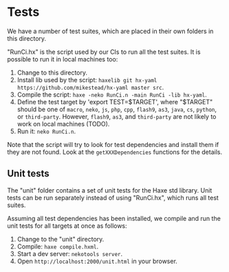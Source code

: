 # Tests

We have a number of test suites, which are placed in their own folders in this directory.

"RunCi.hx" is the script used by our CIs to run all the test suites. It is possible to run it in local machines too:

 1. Change to this directory.
 2. Install lib used by the script: `haxelib git hx-yaml https://github.com/mikestead/hx-yaml master src`.
 3. Compile the script: `haxe -neko RunCi.n -main RunCi -lib hx-yaml`.
 4. Define the test target by 'export TEST=$TARGET', where "$TARGET" should be one of `macro`, `neko`, `js`, `php`, `cpp`, `flash9`, `as3`, `java`, `cs`, `python`, or `third-party`. However, `flash9`, `as3`, and `third-party` are not likely to work on local machines (TODO).
 5. Run it: `neko RunCi.n`.

Note that the script will try to look for test dependencies and install them if they are not found. Look at the `getXXXDependencies` functions for the details.

## Unit tests

The "unit" folder contains a set of unit tests for the Haxe std library. Unit tests can be run separately instead of using "RunCi.hx", which runs all test suites.

Assuming all test dependencies has been installed, we compile and run the unit tests for all targets at once as follows:

 1. Change to the "unit" directory.
 2. Compile: `haxe compile.hxml`.
 3. Start a dev server: `nekotools server`.
 4. Open `http://localhost:2000/unit.html` in your browser.
